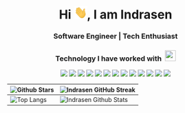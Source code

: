 
<h1 align="center">Hi <img src="https://raw.githubusercontent.com/ABSphreak/ABSphreak/master/gifs/Hi.gif" width="30" height="30">, I am Indrasen</h1>
<h3 align="center">Software Engineer | Tech Enthusiast </h3>

<h3 align="center"> 
Technology I have worked with&nbsp; <img src = "https://media2.giphy.com/media/QssGEmpkyEOhBCb7e1/giphy.gif?cid=ecf05e47a0n3gi1bfqntqmob8g9aid1oyj2wr3ds3mg700bl&rid=giphy.gif" width="25" height="25"> 

</h3>
 <p align="center">
<img src="https://img.shields.io/badge/-Android-2088FF?style=flat-square&logo=android&logoColor=green" />
  <img src="https://img.shields.io/badge/-NPM-CB3837?style=flat-square&logo=npm&logoColor=white" />
  <img src="https://img.shields.io/badge/-Nodejs-43853d?style=flat-square&logo=Node.js&logoColor=white" />
  <img src="https://img.shields.io/badge/MongoDB-4EA94B?style=flat-square&logo=mongodb&logoColor=white" />
  <img src="https://img.shields.io/badge/Express.js-000000?style=flat-square&logo=express&logoColor=white" />
  <img src="https://img.shields.io/badge/Amazon_AWS-232F3E?style=flat-square&logo=amazon-aws&logoColor=white" />
  <img src="https://img.shields.io/badge/-Java-2088FF?style=flat-square&logo=java" />
  <img src="https://img.shields.io/badge/Python-FFD43B?style=flat-square&logo=python&logoColor=white" />
  <img src="https://img.shields.io/badge/-Heroku-430098?style=flat-square&logo=heroku&logoColor=white" />
  <img src="https://img.shields.io/badge/MySQL-00000F?style=flat-square&logo=mysql&logoColor=white" />
  <img src="https://img.shields.io/badge/-C%20sharp-2088FF?style=flat-square&logo=csharp" />
  <img src="https://img.shields.io/badge/-.Net-2088FF?style=flat-square" />
  <img src="https://img.shields.io/badge/-go-2088FF?style=flat-square" />

</p>

![Github Stars](https://github-profile-summary-cards.vercel.app/api/cards/profile-details?username=indrasen715&theme=vue&count_private=true&include_all_commits) | ![Indrasen GitHub Streak](https://github-readme-streak-stats.herokuapp.com/?user=indrasen715&layout=compact&count_private=true) |
| --- | --- |
|![Top Langs](https://github-readme-stats.vercel.app/api/top-langs/?username=indrasen715&layout=compact&card_width=500px&count_private=true) |![Indrasen Github Stats](https://github-readme-stats.vercel.app/api?username=indrasen715&show_icons=true&layout=compact&count_private=true&count_private=true)



